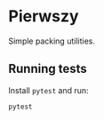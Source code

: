 # Pierwszy

Simple packing utilities.

## Running tests

Install `pytest` and run:

```bash
pytest
```
